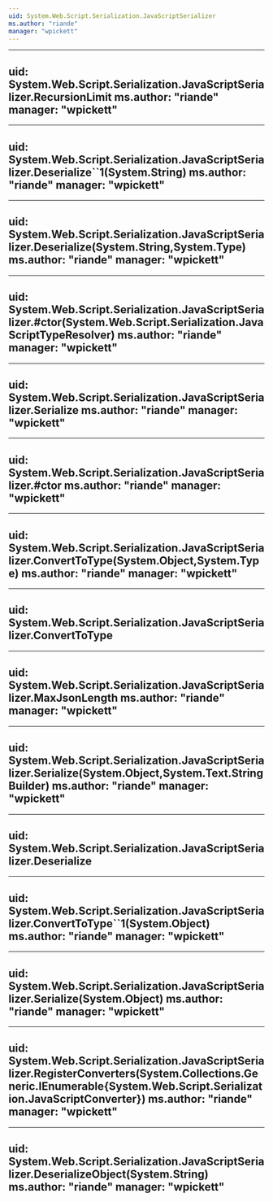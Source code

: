 ```yaml
---
uid: System.Web.Script.Serialization.JavaScriptSerializer
ms.author: "riande"
manager: "wpickett"
---
```


---
uid: System.Web.Script.Serialization.JavaScriptSerializer.RecursionLimit
ms.author: "riande"
manager: "wpickett"
---

---
uid: System.Web.Script.Serialization.JavaScriptSerializer.Deserialize``1(System.String)
ms.author: "riande"
manager: "wpickett"
---

---
uid: System.Web.Script.Serialization.JavaScriptSerializer.Deserialize(System.String,System.Type)
ms.author: "riande"
manager: "wpickett"
---

---
uid: System.Web.Script.Serialization.JavaScriptSerializer.#ctor(System.Web.Script.Serialization.JavaScriptTypeResolver)
ms.author: "riande"
manager: "wpickett"
---

---
uid: System.Web.Script.Serialization.JavaScriptSerializer.Serialize
ms.author: "riande"
manager: "wpickett"
---

---
uid: System.Web.Script.Serialization.JavaScriptSerializer.#ctor
ms.author: "riande"
manager: "wpickett"
---

---
uid: System.Web.Script.Serialization.JavaScriptSerializer.ConvertToType(System.Object,System.Type)
ms.author: "riande"
manager: "wpickett"
---

---
uid: System.Web.Script.Serialization.JavaScriptSerializer.ConvertToType
---

---
uid: System.Web.Script.Serialization.JavaScriptSerializer.MaxJsonLength
ms.author: "riande"
manager: "wpickett"
---

---
uid: System.Web.Script.Serialization.JavaScriptSerializer.Serialize(System.Object,System.Text.StringBuilder)
ms.author: "riande"
manager: "wpickett"
---

---
uid: System.Web.Script.Serialization.JavaScriptSerializer.Deserialize
---

---
uid: System.Web.Script.Serialization.JavaScriptSerializer.ConvertToType``1(System.Object)
ms.author: "riande"
manager: "wpickett"
---

---
uid: System.Web.Script.Serialization.JavaScriptSerializer.Serialize(System.Object)
ms.author: "riande"
manager: "wpickett"
---

---
uid: System.Web.Script.Serialization.JavaScriptSerializer.RegisterConverters(System.Collections.Generic.IEnumerable{System.Web.Script.Serialization.JavaScriptConverter})
ms.author: "riande"
manager: "wpickett"
---

---
uid: System.Web.Script.Serialization.JavaScriptSerializer.DeserializeObject(System.String)
ms.author: "riande"
manager: "wpickett"
---
